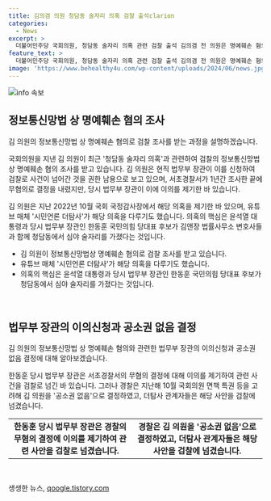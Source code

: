 ```yaml
---
title: 김의겸 의원 청담동 술자리 의혹 검찰 출석clarion
categories:
  - News
excerpt: >
  더불어민주당 국회의원, 청담동 술자리 의혹 관련 검찰 출석 김의겸 전 의원은 명예훼손 혐의로 검찰 조사를 받았다. 김 의원은 현직 법무부 장관의 간섭을 비판하며 청담동 술자리 의혹을 제기한 바 있다. 유튜브 시민언론 더탐사는 의혹을 취재하며 논란을 촉발시켰고, 관련자들은 상호 고소를 진행 중이다. 경찰은 김 의원을 공소권 없음으로 결정하고 검찰에 송치했다.
feature_text: >
  더불어민주당 국회의원, 청담동 술자리 의혹 관련 검찰 출석 김의겸 전 의원은 명예훼손 혐의로 검찰 조사를 받았다. 김 의원은 현직 법무부 장관의 간섭을 비판하며 청담동 술자리 의혹을 제기한 바 있다. 유튜브 시민언론 더탐사는 의혹을 취재하며 논란을 촉발시켰고, 관련자들은 상호 고소를 진행 중이다. 경찰은 김 의원을 공소권 없음으로 결정하고 검찰에 송치했다.
image: 'https://www.behealthy4u.com/wp-content/uploads/2024/06/news.jpg'
---
```


<p><img src="https://www.behealthy4u.com/wp-content/uploads/2024/06/news.jpg" alt="info 속보" /></p>

<h2 data-ke-size="size26">정보통신망법 상 명예훼손 혐의 조사</h2>

<p data-ke-size="size16">김 의원의 정보통신망법 상 명예훼손 혐의로 검찰 조사를 받는 과정을 설명하겠습니다.</p>

<p>국회의원을 지낸 김 의원이 최근 '청담동 술자리 의혹'과 관련하여 검찰의 정보통신망법 상 명예훼손 혐의 조사를 받고 있습니다. 김 의원은 현직 법무부 장관이 이를 신청하여 검찰로 사건이 넘어간 것을 권한 남용으로 보고 있으며, 서초경찰서가 1년간 조사한 끝에 무혐의로 결정을 내렸지만, 당시 법무부 장관이 이에 이의를 제기한 바 있습니다.</p>

<p>김 의원은 지난 2022년 10월 국회 국정감사장에서 해당 의혹을 제기한 바 있으며, 유튜브 매체 '시민언론 더탐사'가 해당 의혹을 다루기도 했습니다. 의혹의 핵심은 윤석열 대통령과 당시 법무부 장관인 한동훈 국민의힘 당대표 후보가 김앤장 법률사무소 변호사들과 함께 청담동에서 심야 술자리를 가졌다는 것입니다. </p></p>

<ul>
<li>김 의원이 정보통신망법상 명예훼손 혐의로 검찰 조사를 받고 있습니다.</li>
<li>유튜브 매체 '시민언론 더탐사'가 해당 의혹을 다루기도 했습니다.</li>
<li>의혹의 핵심은 윤석열 대통령과 당시 법무부 장관인 한동훈 국민의힘 당대표 후보가 청담동에서 심야 술자리를 가졌다는 것입니다.</b></li>
</ul>

<p data-ke-size="size16">&nbsp;</p>

<h2 data-ke-size="size26">법무부 장관의 이의신청과 공소권 없음 결정</h2>

<p data-ke-size="size16">김 의원의 정보통신망법 상 명예훼손 혐의와 관련한 법무부 장관의 이의신청과 공소권 없음 결정에 대해 알아보겠습니다.</p>

<p>한동훈 당시 법무부 장관은 서초경찰서의 무혐의 결정에 대해 이의를 제기하여 관련 사건을 검찰로 넘긴 바 있습니다. 그러나 경찰은 지난해 10월 국회의원 면책 특권 등을 고려해 김 의원을 '공소권 없음'으로 결정하였고, 더탐사 관계자들은 해당 사안을 검찰에 넘겼습니다.</p>

<table>
    <tr>
        <td style="text-align: center; height: 17px;"><b>한동훈 당시 법무부 장관은 경찰의 무혐의 결정에 이의를 제기하여 관련 사안을 검찰로 넘겼습니다.</b></td>
        <td style="text-align: center; height: 17px;"><b>경찰은 김 의원을 '공소권 없음'으로 결정하였고, 더탐사 관계자들은 해당 사안을 검찰에 넘겼습니다.</b></td>
    </tr>
</table>

<p data-ke-size="size16">&nbsp;</p>
생생한 뉴스, <a href="https://qoogle.tistory.com" rel="dofollow">qoogle.tistory.com</a>


